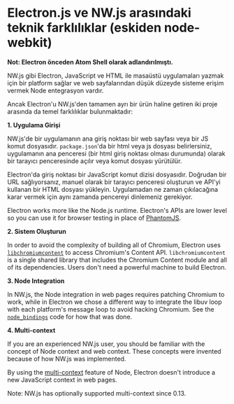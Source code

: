 # Electron.js ve NW.js arasındaki teknik farklılıklar (eskiden node-webkit)

**Not: Electron önceden Atom Shell olarak adlandırılmıştı.**

NW.js gibi Electron, JavaScript ve HTML ile masaüstü uygulamaları yazmak için bir platform sağlar ve web sayfalarından düşük düzeyde sisteme erişim vermek Node entegrasyon vardır.

Ancak Electron'u NW.js'den tamamen ayrı bir ürün haline getiren iki proje arasında da temel farklılıklar bulunmaktadır:

**1. Uygulama Girişi**

NW.js'de bir uygulamanın ana giriş noktası bir web sayfası veya bir JS komut dosyasıdır. `package.json`'da bir html veya js dosyası belirlersiniz, uygulamanın ana penceresi (bir html giriş noktası olması durumunda) olarak bir tarayıcı penceresinde açılır veya komut dosyası yürütülür.

Electron'da giriş noktası bir JavaScript komut dizisi dosyasıdır. Doğrudan bir URL sağlıyorsanız, manuel olarak bir tarayıcı penceresi oluşturun ve API'yi kullanan bir HTML dosyası yükleyin. Uygulamadan ne zaman çıkılacağına karar vermek için aynı zamanda pencereyi dinlemeniz gerekiyor.

Electron works more like the Node.js runtime. Electron's APIs are lower level so you can use it for browser testing in place of [PhantomJS](http://phantomjs.org/).

**2. Sistem Oluşturun**

In order to avoid the complexity of building all of Chromium, Electron uses [`libchromiumcontent`](https://github.com/electron/libchromiumcontent) to access Chromium's Content API. `libchromiumcontent` is a single shared library that includes the Chromium Content module and all of its dependencies. Users don't need a powerful machine to build Electron.

**3. Node Integration**

In NW.js, the Node integration in web pages requires patching Chromium to work, while in Electron we chose a different way to integrate the libuv loop with each platform's message loop to avoid hacking Chromium. See the [`node_bindings`](https://github.com/electron/electron/tree/master/atom/common) code for how that was done.

**4. Multi-context**

If you are an experienced NW.js user, you should be familiar with the concept of Node context and web context. These concepts were invented because of how NW.js was implemented.

By using the [multi-context](https://github.com/nodejs/node-v0.x-archive/commit/756b622) feature of Node, Electron doesn't introduce a new JavaScript context in web pages.

Note: NW.js has optionally supported multi-context since 0.13.